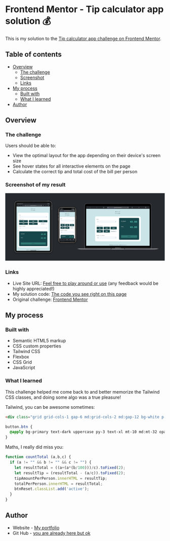 # Frontend Mentor - Tip calculator app solution 💰

This is my solution to the [Tip calculator app challenge on Frontend Mentor](https://www.frontendmentor.io/challenges/tip-calculator-app-ugJNGbJUX).

## Table of contents

- [Overview](#overview)
  - [The challenge](#the-challenge)
  - [Screenshot](#screenshot-of-my-result)
  - [Links](#links)
- [My process](#my-process)
  - [Built with](#built-with)
  - [What I learned](#what-i-learned)
- [Author](#author)

## Overview

### The challenge

Users should be able to:

- View the optimal layout for the app depending on their device's screen size
- See hover states for all interactive elements on the page
- Calculate the correct tip and total cost of the bill per person

### Screenshot of my result

![](./public/img/screenshot.png)

<!-- Add a screenshot of your solution. The easiest way to do this is to use Firefox to view your project, right-click the page and select "Take a Screenshot". You can choose either a full-height screenshot or a cropped one based on how long the page is. If it's very long, it might be best to crop it.

Alternatively, you can use a tool like [FireShot](https://getfireshot.com/) to take the screenshot. FireShot has a free option, so you don't need to purchase it.  -->

### Links

- Live Site URL: [Feel free to play around or use](https://www.anastasiia.pro/projects/tip-calculator/) (any feedback would be highly appreciated!)
- My solution code: [The code you see right on this page](https://github.com/anastasiiaal/tip-calculator-app)
- Original challenge: [Frontend Mentor](https://www.frontendmentor.io/challenges/tip-calculator-app-ugJNGbJUX)

## My process

### Built with

- Semantic HTML5 markup
- CSS custom properties
- Tailwind CSS
- Flexbox
- CSS Grid
- JavaScript

### What I learned

This challenge helped me come back to and better memorize the Tailwind CSS classes, and doing some algo was a true pleasure!

Tailwind, you can be awesome sometimes:

```html
<div class="grid grid-cols-1 gap-6 md:grid-cols-2 md:gap-12 bg-white p-6 sm:p-8 rounded-3xl"></div>
```
```css
button.btn {
  @apply bg-primary text-dark uppercase py-3 text-xl mt-10 md:mt-32 opacity-40 cursor-not-allowed
}
```

Maths, I really did miss you:

```js
function countTotal (a,b,c) {
  if (a != "" && b != "" && c != "") {
    let resultTotal = ((a+(a*(b/100)))/c).toFixed(2);
    let resultTip = (resultTotal - (a/c)).toFixed(2);
    tipAmountPerPerson.innerHTML = resultTip;
    totalPerPerson.innerHTML = resultTotal;
    btnReset.classList.add('active');
  }
}
```

## Author

- Website - [My portfolio](https://www.anastasiia.pro/)
- Git Hub - [you are already here but ok](https://github.com/anastasiiaal)
